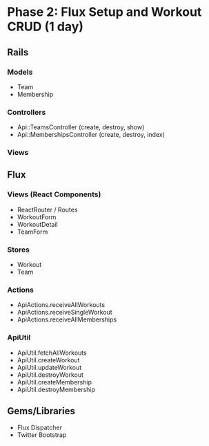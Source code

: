 # Phase 2: Flux Setup and Workout CRUD (1 day)

## Rails
### Models
* Team
* Membership

### Controllers
* Api::TeamsController (create, destroy, show)
* Api::MembershipsController (create, destroy, index)

### Views

## Flux
### Views (React Components)
* ReactRouter / Routes
* WorkoutForm
* WorkoutDetail
* TeamForm

### Stores
* Workout
* Team

### Actions
* ApiActions.receiveAllWorkouts
* ApiActions.receiveSingleWorkout
* ApiActions.receiveAllMemberships

### ApiUtil
* ApiUtil.fetchAllWorkouts
* ApiUtil.createWorkout
* ApiUtil.updateWorkout
* ApiUtil.destroyWorkout
* ApiUtil.createMembership
* ApiUtil.destroyMembership

## Gems/Libraries
* Flux Dispatcher
* Twitter Bootstrap
